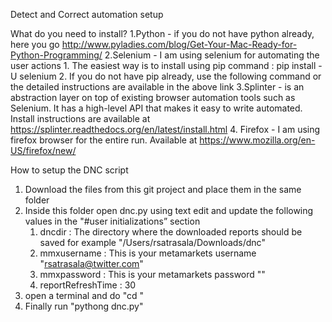 
Detect and Correct automation setup

What do you need to install?
1.Python - if you do not have python already, here you go http://www.pyladies.com/blog/Get-Your-Mac-Ready-for-Python-Programming/
2.Selenium - I am using selenium for automating the user actions
	1. The easiest way is to install using pip command : pip install -U selenium
	2. If you do not have pip already, use the following command or the detailed instructions are available in the above link
3.Splinter - is an abstraction layer on top of existing browser automation tools such as Selenium. It has a high-level API that makes it easy to write automated. Install instructions are available at https://splinter.readthedocs.org/en/latest/install.html
4. Firefox - I am using firefox browser for the entire run. Available at https://www.mozilla.org/en-US/firefox/new/

How to setup the DNC script
1. Download the files from this git project and place them in the same folder
2. Inside this folder open dnc.py using text edit and update the following values in the "#user initializations” section
	1. dncdir : The directory where the downloaded reports should be saved for example "/Users/rsatrasala/Downloads/dnc"
	2. mmxusername : This is your metamarkets username "rsatrasala@twitter.com"
	3. mmxpassword : This is your metamarkets password "<password>"
	4. reportRefreshTime :  30
3. open a terminal and do "cd <directory-of-downloaded-and unzipped-dir>"
4. Finally run "pythong dnc.py"

